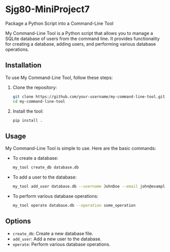 # Sjg80-MiniProject7
Package a Python Script into a Command-Line Tool 

My Command-Line Tool is a Python script that allows you to manage a SQLite database of users from the command line. It provides functionality for creating a database, adding users, and performing various database operations.

## Installation

To use My Command-Line Tool, follow these steps:

1. Clone the repository:
   ```bash
   git clone https://github.com/your-username/my-command-line-tool.git](https://github.com/nogibjj/Sjg80-MiniProject7V2/tree/main)
   cd my-command-line-tool
   ```

2. Install the tool:
   ```bash
   pip install .
   ```

## Usage

My Command-Line Tool is simple to use. Here are the basic commands:

- To create a database:
   ```bash
   my_tool create_db database.db
   ```

- To add a user to the database:
   ```bash
   my_tool add_user database.db --username JohnDoe --email john@example.com
   ```

- To perform various database operations:
   ```bash
   my_tool operate database.db --operation some_operation
   ```

## Options
- `create_db`: Create a new database file.
- `add_user`: Add a new user to the database.
- `operate`: Perform various database operations.
